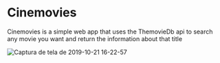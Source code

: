 # Cinemovies
Cinemovies is a simple web app that uses the ThemovieDb api to search any movie you want and return the information about that title


![Captura de tela de 2019-10-21 16-22-57](https://user-images.githubusercontent.com/21128553/67237008-c43d6700-f420-11e9-8bde-634350eaeb33.png)
